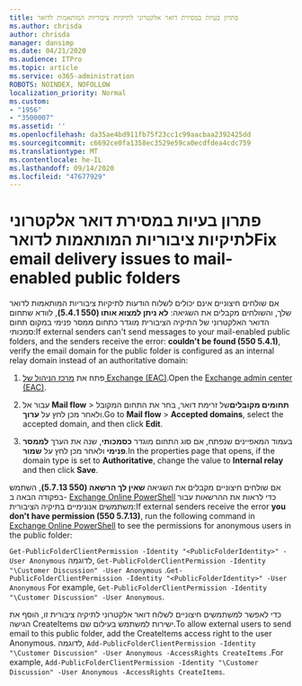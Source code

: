 ```yaml
---
title: פתרון בעיות במסירת דואר אלקטרוני לתיקיות ציבוריות המותאמות לדואר
ms.author: chrisda
author: chrisda
manager: dansimp
ms.date: 04/21/2020
ms.audience: ITPro
ms.topic: article
ms.service: o365-administration
ROBOTS: NOINDEX, NOFOLLOW
localization_priority: Normal
ms.custom:
- "1956"
- "3500007"
ms.assetid: ''
ms.openlocfilehash: da35ae4bd911fb75f23cc1c99aacbaa2392425dd
ms.sourcegitcommit: c6692ce0fa1358ec3529e59ca0ecdfdea4cdc759
ms.translationtype: MT
ms.contentlocale: he-IL
ms.lasthandoff: 09/14/2020
ms.locfileid: "47677929"
---
```

# <a name="fix-email-delivery-issues-to-mail-enabled-public-folders"></a><span data-ttu-id="8a6cb-102">פתרון בעיות במסירת דואר אלקטרוני לתיקיות ציבוריות המותאמות לדואר</span><span class="sxs-lookup"><span data-stu-id="8a6cb-102">Fix email delivery issues to mail-enabled public folders</span></span>

<span data-ttu-id="8a6cb-103">אם שולחים חיצוניים אינם יכולים לשלוח הודעות לתיקיות ציבוריות המותאמות לדואר שלך, והשולחים מקבלים את השגיאה: **לא ניתן למצוא אותו (550 5.4.1)**, לוודא שתחום הדואר האלקטרוני של התיקיה הציבורית מוגדר כתחום ממסר פנימי במקום תחום סמכותי:</span><span class="sxs-lookup"><span data-stu-id="8a6cb-103">If external senders can't send messages to your mail-enabled public folders, and the senders receive the error: **couldn't be found (550 5.4.1)**, verify the email domain for the public folder is configured as an internal relay domain instead of an authoritative domain:</span></span>

1. <span data-ttu-id="8a6cb-104">פתח את [מרכז הניהול של Exchange (EAC)](https://docs.microsoft.com/Exchange/exchange-admin-center).</span><span class="sxs-lookup"><span data-stu-id="8a6cb-104">Open the [Exchange admin center (EAC)](https://docs.microsoft.com/Exchange/exchange-admin-center).</span></span>

2. <span data-ttu-id="8a6cb-105">עבור אל **Mail flow** \> **תחומים מקובלים**של זרימת דואר, בחר את התחום המקובל ולאחר מכן לחץ על **ערוך**.</span><span class="sxs-lookup"><span data-stu-id="8a6cb-105">Go to **Mail flow** \> **Accepted domains**, select the accepted domain, and then click **Edit**.</span></span>

3. <span data-ttu-id="8a6cb-106">בעמוד המאפיינים שנפתח, אם סוג התחום מוגדר **כסמכותי**, שנה את הערך **לממסר פנימי** ולאחר מכן לחץ על **שמור**.</span><span class="sxs-lookup"><span data-stu-id="8a6cb-106">In the properties page that opens, if the domain type is set to **Authoritative**, change the value to **Internal relay** and then click **Save**.</span></span>

<span data-ttu-id="8a6cb-107">אם שולחים חיצוניים מקבלים את השגיאה **שאין לך הרשאה (550 5.7.13)**, השתמש בפקודה הבאה ב- [Exchange Online PowerShell](https://docs.microsoft.com/powershell/exchange/exchange-online/connect-to-exchange-online-powershell/connect-to-exchange-online-powershell) כדי לראות את ההרשאות עבור משתמשים אנונימיים בתיקיה הציבורית:</span><span class="sxs-lookup"><span data-stu-id="8a6cb-107">If external senders receive the error **you don't have permission (550 5.7.13)**, run the following command in [Exchange Online PowerShell](https://docs.microsoft.com/powershell/exchange/exchange-online/connect-to-exchange-online-powershell/connect-to-exchange-online-powershell) to see the permissions for anonymous users in the public folder:</span></span>

<span data-ttu-id="8a6cb-108">`Get-PublicFolderClientPermission -Identity "<PublicFolderIdentity>" -User Anonymous` לדוגמה, `Get-PublicFolderClientPermission -Identity "\Customer Discussion" -User Anonymous` .</span><span class="sxs-lookup"><span data-stu-id="8a6cb-108">`Get-PublicFolderClientPermission -Identity "<PublicFolderIdentity>" -User Anonymous` For example, `Get-PublicFolderClientPermission -Identity "\Customer Discussion" -User Anonymous`.</span></span>

<span data-ttu-id="8a6cb-109">כדי לאפשר למשתמשים חיצוניים לשלוח דואר אלקטרוני לתיקיה ציבורית זו, הוסף את הגישה CreateItems ישירות למשתמש בעילום שם.</span><span class="sxs-lookup"><span data-stu-id="8a6cb-109">To allow external users to send email to this public folder, add the CreateItems access right to the user Anonymous.</span></span> <span data-ttu-id="8a6cb-110">לדוגמה, `Add-PublicFolderClientPermission -Identity "\Customer Discussion" -User Anonymous -AccessRights CreateItems` .</span><span class="sxs-lookup"><span data-stu-id="8a6cb-110">For example, `Add-PublicFolderClientPermission -Identity "\Customer Discussion" -User Anonymous -AccessRights CreateItems`.</span></span>
